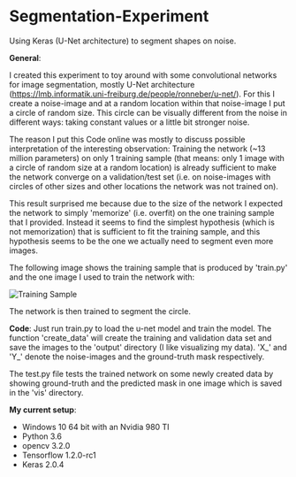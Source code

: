 # Segmentation-Experiment
Using Keras (U-Net architecture) to segment shapes on noise.

**General**:

I created this experiment to toy around with some convolutional networks for image segmentation, mostly U-Net architecture (https://lmb.informatik.uni-freiburg.de/people/ronneber/u-net/).
For this I create a noise-image and at a random location within that noise-image I put a circle of random size. 
This circle can be visually different from the noise in different ways: taking constant values or a little bit stronger noise.

The reason I put this Code online was mostly to discuss possible interpretation of the interesting observation: Training the network (~13 million parameters)
on only 1 training sample (that means: only 1 image with a circle of random size at a random location) is already sufficient to make
the network converge on a validation/test set (i.e. on noise-images with circles of other sizes and other locations the network was not trained on).

This result surprised me because due to the size of the network I expected the network to simply 'memorize' (i.e. overfit)
on the one training sample that I provided. Instead it seems to find the simplest hypothesis (which is not memorization) 
that is sufficient to fit the training sample, and this hypothesis seems to be the one we actually need to segment even more images.

The following image shows the training sample that is produced by 'train.py' and the one image I used to train the network with: 

![Training Sample](http://i.imgur.com/i9OQfNb.png)

The network is then trained to segment the circle.


**Code**: Just run train.py to load the u-net model and train the model. The function 'create_data' will create the training and validation
data set and save the images to the 'output' directory (I like visualizing my data). 'X_' and 'Y_' denote the noise-images and the ground-truth mask respectively.

The test.py file tests the trained network on some newly created data by showing ground-truth and the predicted mask in one image which is saved 
in the 'vis' directory.





**My current setup**:
- Windows 10 64 bit with an Nvidia 980 TI
- Python 3.6
- opencv 3.2.0
- Tensorflow 1.2.0-rc1
- Keras 2.0.4
